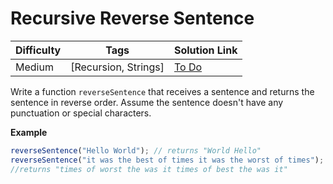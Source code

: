 # Recursive Reverse Sentence

| Difficulty | Tags                 | Solution Link |
| ---------- | -------------------- | ------------- |
| Medium     | [Recursion, Strings] | [To Do]()     |

Write a function `reverseSentence` that receives a sentence and returns the sentence in reverse order. Assume the sentence doesn't have any punctuation or special characters.

**Example**

```js
reverseSentence("Hello World"); // returns "World Hello"
reverseSentence("it was the best of times it was the worst of times");
//returns "times of worst the was it times of best the was it"
```
